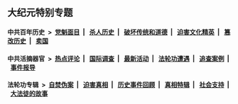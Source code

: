 ## 大纪元特别专题

#### 中共百年历史 &nbsp;>&nbsp; [党魁面目](indexes/nf1176107/README.md?08240430) &nbsp;| &nbsp; [杀人历史](indexes/nf1176106/README.md?08240430) &nbsp;| &nbsp; [破坏传统和道德](indexes/nf1176106/README.md?08240430) &nbsp;| &nbsp; [迫害文化精英](indexes/nf1176111/README.md?08240430) &nbsp;| &nbsp; [篡改历史](indexes/nf1176115/README.md?08240430) &nbsp;| &nbsp; [卖国](indexes/nf1176117/README.md?08240430) 

#### 中共活摘器官 &nbsp;>&nbsp; [热点评论](indexes/nf5879/README.md?08240430) &nbsp;| &nbsp; [国际调查](indexes/nf5947/README.md?08240430) &nbsp;| &nbsp; [最新活动](indexes/nf5883/README.md?08240430) &nbsp;| &nbsp; [法轮功遭遇](indexes/nf5881/README.md?08240430) &nbsp;| &nbsp; [追查案例](indexes/nf5880/README.md?08240430) &nbsp;| &nbsp; [事件报导](indexes/nf5877/README.md?08240430) 

#### 法轮功专辑 &nbsp;>&nbsp; [自焚伪案](indexes/nf5562/README.md?08240430) &nbsp;| &nbsp; [迫害真相](indexes/nf4379/README.md?08240430) &nbsp;| &nbsp; [历史事件回顾](indexes/nf5793/README.md?08240430) &nbsp;| &nbsp; [真相特辑](indexes/nf4389/README.md?08240430) &nbsp;| &nbsp; [社会支持](indexes/nf4386/README.md?08240430) &nbsp;| &nbsp; [大法徒的故事](indexes/nf1147481/README.md?08240430) 


